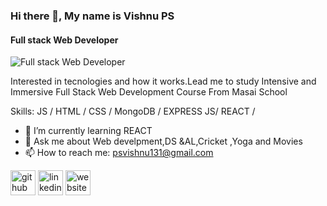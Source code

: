 ### Hi there 👋, My name is Vishnu PS
#### Full stack Web Developer
![Full stack Web Developer](https://serene-swanson-38f897.netlify.app/#aboutDiv)

Interested in tecnologies and how it works.Lead me to study Intensive and Immersive Full Stack Web Development Course From Masai School

Skills: JS / HTML / CSS / MongoDB / EXPRESS JS/ REACT /

- 🌱 I’m currently learning REACT 
- 💬 Ask me about Web develpment,DS &AL,Cricket ,Yoga and Movies 
- 📫 How to reach me: psvishnu131@gmail.com 


[<img src='https://cdn.jsdelivr.net/npm/simple-icons@3.0.1/icons/github.svg' alt='github' height='40'>](https://github.com/https://github.com/VishnuPScodes)  [<img src='https://cdn.jsdelivr.net/npm/simple-icons@3.0.1/icons/linkedin.svg' alt='linkedin' height='40'>](https://www.linkedin.com/in/https://www.linkedin.com/in/vishnu-ps-699596174//)  [<img src='https://cdn.jsdelivr.net/npm/simple-icons@3.0.1/icons/icloud.svg' alt='website' height='40'>](https://serene-swanson-38f897.netlify.app/)  

